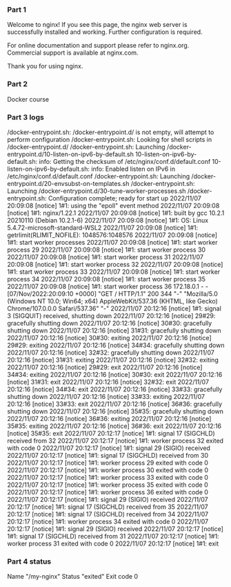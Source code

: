 ### Part 1
Welcome to nginx!
If you see this page, the nginx web server is successfully installed and working. Further configuration is required.

For online documentation and support please refer to nginx.org.
Commercial support is available at nginx.com.

Thank you for using nginx.

### Part 2
Docker course

### Part 3 logs
/docker-entrypoint.sh: /docker-entrypoint.d/ is not empty, will attempt to perform configuration
/docker-entrypoint.sh: Looking for shell scripts in /docker-entrypoint.d/
/docker-entrypoint.sh: Launching /docker-entrypoint.d/10-listen-on-ipv6-by-default.sh
10-listen-on-ipv6-by-default.sh: info: Getting the checksum of /etc/nginx/conf.d/default.conf
10-listen-on-ipv6-by-default.sh: info: Enabled listen on IPv6 in /etc/nginx/conf.d/default.conf
/docker-entrypoint.sh: Launching /docker-entrypoint.d/20-envsubst-on-templates.sh
/docker-entrypoint.sh: Launching /docker-entrypoint.d/30-tune-worker-processes.sh
/docker-entrypoint.sh: Configuration complete; ready for start up
2022/11/07 20:09:08 [notice] 1#1: using the "epoll" event method
2022/11/07 20:09:08 [notice] 1#1: nginx/1.22.1
2022/11/07 20:09:08 [notice] 1#1: built by gcc 10.2.1 20210110 (Debian 10.2.1-6)
2022/11/07 20:09:08 [notice] 1#1: OS: Linux 5.4.72-microsoft-standard-WSL2
2022/11/07 20:09:08 [notice] 1#1: getrlimit(RLIMIT_NOFILE): 1048576:1048576
2022/11/07 20:09:08 [notice] 1#1: start worker processes
2022/11/07 20:09:08 [notice] 1#1: start worker process 29
2022/11/07 20:09:08 [notice] 1#1: start worker process 30
2022/11/07 20:09:08 [notice] 1#1: start worker process 31
2022/11/07 20:09:08 [notice] 1#1: start worker process 32
2022/11/07 20:09:08 [notice] 1#1: start worker process 33
2022/11/07 20:09:08 [notice] 1#1: start worker process 34
2022/11/07 20:09:08 [notice] 1#1: start worker process 35
2022/11/07 20:09:08 [notice] 1#1: start worker process 36
172.18.0.1 - - [07/Nov/2022:20:09:10 +0000] "GET / HTTP/1.1" 200 344 "-" "Mozilla/5.0 (Windows NT 10.0; Win64; x64) AppleWebKit/537.36 (KHTML, like Gecko) Chrome/107.0.0.0 Safari/537.36" "-"
2022/11/07 20:12:16 [notice] 1#1: signal 3 (SIGQUIT) received, shutting down
2022/11/07 20:12:16 [notice] 29#29: gracefully shutting down
2022/11/07 20:12:16 [notice] 30#30: gracefully shutting down
2022/11/07 20:12:16 [notice] 31#31: gracefully shutting down
2022/11/07 20:12:16 [notice] 30#30: exiting
2022/11/07 20:12:16 [notice] 29#29: exiting
2022/11/07 20:12:16 [notice] 34#34: gracefully shutting down
2022/11/07 20:12:16 [notice] 32#32: gracefully shutting down
2022/11/07 20:12:16 [notice] 31#31: exiting
2022/11/07 20:12:16 [notice] 32#32: exiting
2022/11/07 20:12:16 [notice] 29#29: exit
2022/11/07 20:12:16 [notice] 34#34: exiting
2022/11/07 20:12:16 [notice] 30#30: exit
2022/11/07 20:12:16 [notice] 31#31: exit
2022/11/07 20:12:16 [notice] 32#32: exit
2022/11/07 20:12:16 [notice] 34#34: exit
2022/11/07 20:12:16 [notice] 33#33: gracefully shutting down
2022/11/07 20:12:16 [notice] 33#33: exiting
2022/11/07 20:12:16 [notice] 33#33: exit
2022/11/07 20:12:16 [notice] 36#36: gracefully shutting down
2022/11/07 20:12:16 [notice] 35#35: gracefully shutting down
2022/11/07 20:12:16 [notice] 36#36: exiting
2022/11/07 20:12:16 [notice] 35#35: exiting
2022/11/07 20:12:16 [notice] 36#36: exit
2022/11/07 20:12:16 [notice] 35#35: exit
2022/11/07 20:12:17 [notice] 1#1: signal 17 (SIGCHLD) received from 32
2022/11/07 20:12:17 [notice] 1#1: worker process 32 exited with code 0
2022/11/07 20:12:17 [notice] 1#1: signal 29 (SIGIO) received
2022/11/07 20:12:17 [notice] 1#1: signal 17 (SIGCHLD) received from 30
2022/11/07 20:12:17 [notice] 1#1: worker process 29 exited with code 0
2022/11/07 20:12:17 [notice] 1#1: worker process 30 exited with code 0
2022/11/07 20:12:17 [notice] 1#1: worker process 33 exited with code 0
2022/11/07 20:12:17 [notice] 1#1: worker process 35 exited with code 0
2022/11/07 20:12:17 [notice] 1#1: worker process 36 exited with code 0
2022/11/07 20:12:17 [notice] 1#1: signal 29 (SIGIO) received
2022/11/07 20:12:17 [notice] 1#1: signal 17 (SIGCHLD) received from 35
2022/11/07 20:12:17 [notice] 1#1: signal 17 (SIGCHLD) received from 34
2022/11/07 20:12:17 [notice] 1#1: worker process 34 exited with code 0
2022/11/07 20:12:17 [notice] 1#1: signal 29 (SIGIO) received
2022/11/07 20:12:17 [notice] 1#1: signal 17 (SIGCHLD) received from 31
2022/11/07 20:12:17 [notice] 1#1: worker process 31 exited with code 0
2022/11/07 20:12:17 [notice] 1#1: exit

### Part 4 status

Name       "/my-nginx"
Status     "exited"
Exit code  0



